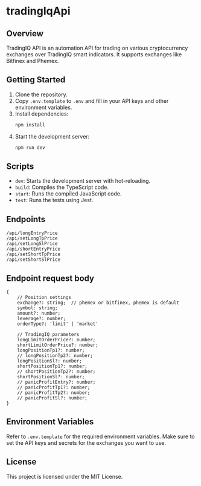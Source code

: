 # tradingIqApi

## Overview
TradingIQ API is an automation API for trading on various cryptocurrency exchanges over TradingIQ smart indicators. It supports exchanges like Bitfinex and Phemex.

## Getting Started
1. Clone the repository.
2. Copy `.env.template` to `.env` and fill in your API keys and other environment variables.
3. Install dependencies:
    ```sh
    npm install
    ```
4. Start the development server:
    ```sh
    npm run dev
    ```

## Scripts
- `dev`: Starts the development server with hot-reloading.
- `build`: Compiles the TypeScript code.
- `start`: Runs the compiled JavaScript code.
- `test`: Runs the tests using Jest.

## Endpoints
```
/api/longEntryPrice
/api/setLongTpPrice
/api/setLongSlPrice
/api/shortEntryPrice
/api/setShortTpPrice
/api/setShortSlPrice
```

## Endpoint request body
```
{
    // Position settings
    exchange?: string;  // phemex or bitfinex, phemex is default
    symbol: string;
    amount?: number;
    leverage?: number;
    orderType?: 'limit' | 'market'

    // TradingIQ parameters
    longLimitOrderPrice?: number;
    shortLimitOrderPrice?: number;
    longPositionTp1?: number;
    // longPositionTp2?: number;
    longPositionSl?: number;
    shortPositionTp1?: number;
    // shortPositionTp2?: number;
    shortPositionSl?: number;
    // panicProfitEntry?: number;
    // panicProfitTp1?: number;
    // panicProfitTp2?: number;
    // panicProfitSl?: number;
}
```

## Environment Variables
Refer to `.env.template` for the required environment variables. Make sure to set the API keys and secrets for the exchanges you want to use.

## License
This project is licensed under the MIT License.
